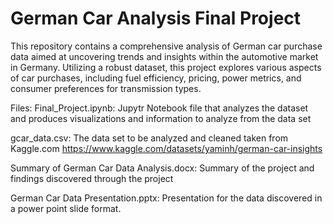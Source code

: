 # German Car Analysis Final Project
 This repository contains a comprehensive analysis of German car purchase data aimed at uncovering trends and insights within the automotive market in Germany. Utilizing a robust dataset, this project explores various aspects of car purchases, including fuel efficiency, pricing, power metrics, and consumer preferences for transmission types.

Files:
Final_Project.ipynb:
Jupytr Notebook file that analyzes the dataset and produces visualizations and information to analyze from the data set

gcar_data.csv:
The data set to be analyzed and cleaned taken from Kaggle.com https://www.kaggle.com/datasets/yaminh/german-car-insights

Summary of German Car Data Analysis.docx: 
Summary of the project and findings discovered through the project

German Car Data Presentation.pptx:
Presentation for the data discovered in a power point slide format.